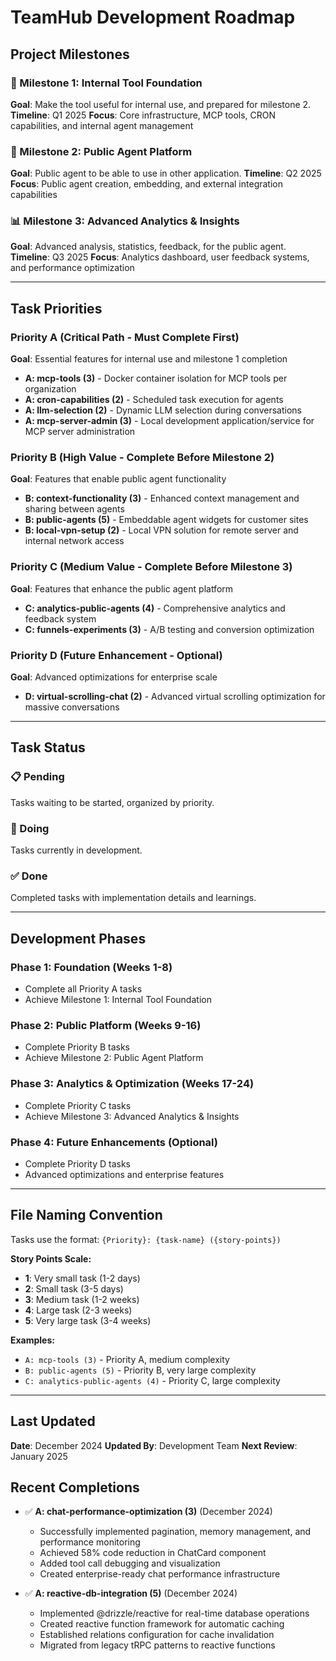 # TeamHub Development Roadmap

## Project Milestones

### 🎯 Milestone 1: Internal Tool Foundation

**Goal**: Make the tool useful for internal use, and prepared for milestone 2.
**Timeline**: Q1 2025
**Focus**: Core infrastructure, MCP tools, CRON capabilities, and internal agent management

### 🚀 Milestone 2: Public Agent Platform

**Goal**: Public agent to be able to use in other application.
**Timeline**: Q2 2025
**Focus**: Public agent creation, embedding, and external integration capabilities

### 📊 Milestone 3: Advanced Analytics & Insights

**Goal**: Advanced analysis, statistics, feedback, for the public agent.
**Timeline**: Q3 2025
**Focus**: Analytics dashboard, user feedback systems, and performance optimization

---

## Task Priorities

### Priority A (Critical Path - Must Complete First)

**Goal**: Essential features for internal use and milestone 1 completion

- **A: mcp-tools (3)** - Docker container isolation for MCP tools per organization
- **A: cron-capabilities (2)** - Scheduled task execution for agents
- **A: llm-selection (2)** - Dynamic LLM selection during conversations
- **A: mcp-server-admin (3)** - Local development application/service for MCP server administration

### Priority B (High Value - Complete Before Milestone 2)

**Goal**: Features that enable public agent functionality

- **B: context-functionality (3)** - Enhanced context management and sharing between agents
- **B: public-agents (5)** - Embeddable agent widgets for customer sites
- **B: local-vpn-setup (2)** - Local VPN solution for remote server and internal network access

### Priority C (Medium Value - Complete Before Milestone 3)

**Goal**: Features that enhance the public agent platform

- **C: analytics-public-agents (4)** - Comprehensive analytics and feedback system
- **C: funnels-experiments (3)** - A/B testing and conversion optimization

### Priority D (Future Enhancement - Optional)

**Goal**: Advanced optimizations for enterprise scale

- **D: virtual-scrolling-chat (2)** - Advanced virtual scrolling optimization for massive conversations

---

## Task Status

### 📋 Pending

Tasks waiting to be started, organized by priority.

### 🔄 Doing

Tasks currently in development.

### ✅ Done

Completed tasks with implementation details and learnings.

---

## Development Phases

### Phase 1: Foundation (Weeks 1-8)

- Complete all Priority A tasks
- Achieve Milestone 1: Internal Tool Foundation

### Phase 2: Public Platform (Weeks 9-16)

- Complete Priority B tasks
- Achieve Milestone 2: Public Agent Platform

### Phase 3: Analytics & Optimization (Weeks 17-24)

- Complete Priority C tasks
- Achieve Milestone 3: Advanced Analytics & Insights

### Phase 4: Future Enhancements (Optional)

- Complete Priority D tasks
- Advanced optimizations and enterprise features

---

## File Naming Convention

Tasks use the format: `{Priority}: {task-name} ({story-points})`

**Story Points Scale:**

- **1**: Very small task (1-2 days)
- **2**: Small task (3-5 days)
- **3**: Medium task (1-2 weeks)
- **4**: Large task (2-3 weeks)
- **5**: Very large task (3-4 weeks)

**Examples:**

- `A: mcp-tools (3)` - Priority A, medium complexity
- `B: public-agents (5)` - Priority B, very large complexity
- `C: analytics-public-agents (4)` - Priority C, large complexity

---

## Last Updated

**Date**: December 2024
**Updated By**: Development Team
**Next Review**: January 2025

## Recent Completions

- ✅ **A: chat-performance-optimization (3)** (December 2024)

  - Successfully implemented pagination, memory management, and performance monitoring
  - Achieved 58% code reduction in ChatCard component
  - Added tool call debugging and visualization
  - Created enterprise-ready chat performance infrastructure

- ✅ **A: reactive-db-integration (5)** (December 2024)
  - Implemented @drizzle/reactive for real-time database operations
  - Created reactive function framework for automatic caching
  - Established relations configuration for cache invalidation
  - Migrated from legacy tRPC patterns to reactive functions
